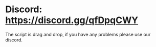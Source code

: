 # Discord: https://discord.gg/qfDpqCWY

The script is drag and drop, if you have any problems please use our discord.
